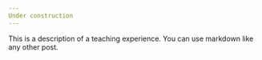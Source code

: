 ```yaml
---
Under construction
---
```


This is a description of a teaching experience. You can use markdown like any other post.


